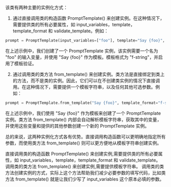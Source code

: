 
该类有两种主要的实例化方式：

1. 通过直接调用类的构造函数 PromptTemplate() 来创建实例。在这种情况下，需要提供类的所有必要属性，如 input_variables，template，template_format 和 validate_template。例如：

```python
prompt = PromptTemplate(input_variables=["foo"], template="Say {foo}", template_format="f-string", validate_template=True)
```

在上述示例中，我们创建了一个 PromptTemplate 实例，该实例需要一个名为 "foo" 的输入变量，并使用 "Say {foo}" 作为模板。模板格式为 "f-string"，并启用了模板验证。

2. 通过调用类的类方法 from_template() 来创建实例。类方法是直接绑定到类上的方法，而不是类的实例。因此，它们可以在不创建类实例的情况下直接调用。在这种情况下，需要提供一个模板字符串，以及任何其他可选参数。例如：

```python
prompt = PromptTemplate.from_template("Say {foo}", template_format="f-string", validate_template=True)
```

在上述示例中，我们使用 "Say {foo}" 作为模板来创建了一个 PromptTemplate 实例。类方法 from_template() 内部会自动解析模板字符串，获取其中的变量，并使用这些变量和提供的其他参数创建一个新的 PromptTemplate 实例。

总的来说，这两种实例化方式各有优势。直接调用构造函数可以更明确地指定所有参数，而使用类方法 from_template() 则可以更方便地从模板字符串创建实例。


直接调用类的构造函数 PromptTemplate() 来创建实例,需要提供类的所有必要属性，如 input_variables，template，template_format 和 validate_template。
调用类的类方法 from_template() 来创建实例,需要提供模板字符串。
调用类的类方法创建实例的方式，实际上这个方法帮助我们减少必要参数的填写代码，比如类方法 from_template() 就是让我们少写了 input_variables 这个原本必填的参数。